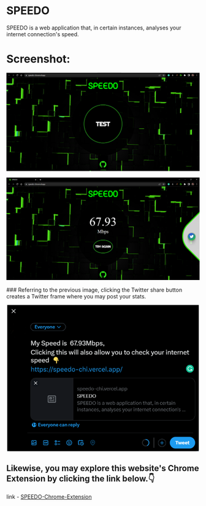 # SPEEDO

SPEEDO is a web application that, in certain instances, analyses your internet connection's speed.

# Screenshot:

<p align="center" >
       <img src="./images/ss1.png"/ width ="900">
</p>
<p align="center" >
       <img src="./images/ss2.png"/ width ="900">
</p>
### Referring to the previous image, clicking the Twitter share button creates a Twitter frame where you may post your stats.

<p align="center" >
       <img src="./images/tweet.png"/ width ="500">
</p>


## Likewise, you may explore this website's Chrome Extension by clicking the link below.👇

link - [SPEEDO-Chrome-Extension](https://github.com/ParamPragyan/SPEEDO-Chrome-Extension)
